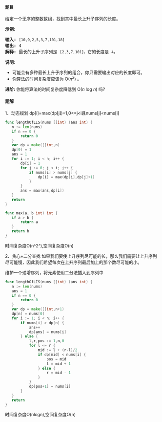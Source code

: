 #### 题目
<p>给定一个无序的整数数组，找到其中最长上升子序列的长度。</p>

<p><strong>示例:</strong></p>

<pre><strong>输入:</strong> <code>[10,9,2,5,3,7,101,18]
</code><strong>输出: </strong>4 
<strong>解释: </strong>最长的上升子序列是&nbsp;<code>[2,3,7,101]，</code>它的长度是 <code>4</code>。</pre>

<p><strong>说明:</strong></p>

<ul>
	<li>可能会有多种最长上升子序列的组合，你只需要输出对应的长度即可。</li>
	<li>你算法的时间复杂度应该为&nbsp;O(<em>n<sup>2</sup></em>) 。</li>
</ul>

<p><strong>进阶:</strong> 你能将算法的时间复杂度降低到&nbsp;O(<em>n</em> log <em>n</em>) 吗?</p>


 #### 题解
 1、动态规划
 dp[i]=max(dp[j])+1,0<=j<i且nums[j]<nums[i]
 ```go
func lengthOfLIS(nums []int) (ans int) {
	n := len(nums)
	if n == 0 {
		return 0
	}
	var dp = make([]int,n)
	dp[0] = 1
	ans = 1
	for i := 1; i < n; i++ {
		dp[i] = 1
		for j := 0; j < i; j++ {
			if nums[i] > nums[j] {
				dp[i] = max(dp[i],dp[j]+1)
			}
		}
		ans = max(ans,dp[i])
	}
	return
}

func max(a, b int) int {
	if a > b {
		return a
	}
	return b
}
```
 时间复杂度O(n^2^),空间复杂度O(n)
 
 2、贪心+二分查找
 如果我们要使上升序列尽可能的长，那么我们需要让上升序列尽可能慢，因此我们希望每次在上升序列最后加上的那个数尽可能的小。
 
 维护一个递增序列，将元素使用二分法插入到序列中
 ```go
func lengthOfLIS(nums []int) (ans int) {
	n := len(nums)
	ans = 1
	if n == 0 {
		return 0
	}
	var dp = make([]int,n+1)
	dp[n] = nums[0]
	for i := 1; i < n; i++ {
		if nums[i] > dp[n] {
			ans++
			dp[ans] = nums[i]
		} else {
			l,r,pos := 1,n,0
			for l <= r {
				mid := l + (r-l)/2
				if dp[mid] < nums[i] {
					pos = mid
					l = mid + 1
				} else {
					r = mid - 1
				}
			}
			dp[pos+1] = nums[i]
		}
	}
	return
}
```
 时间复杂度O(nlogn),空间复杂度O(n)